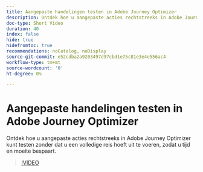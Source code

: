 ```yaml
---
title: Aangepaste handelingen testen in Adobe Journey Optimizer
description: Ontdek hoe u aangepaste acties rechtstreeks in Adobe Journey Optimizer kunt testen zonder dat u een volledige reis hoeft uit te voeren, zodat u tijd en moeite bespaart.
doc-type: Short Video
duration: 40
index: false
hide: true
hidefromtoc: true
recommendations: noCatalog, noDisplay
source-git-commit: e52cdba2a9203497d97cbd1e75c81e3e4e556ac4
workflow-type: tm+mt
source-wordcount: '0'
ht-degree: 0%

---
```



# Aangepaste handelingen testen in Adobe Journey Optimizer

Ontdek hoe u aangepaste acties rechtstreeks in Adobe Journey Optimizer kunt testen zonder dat u een volledige reis hoeft uit te voeren, zodat u tijd en moeite bespaart.

<!-- 62_S522_3442522_39_testing-custom-actions-in-adobe-journey-optimizer -->
>[!VIDEO](https://video.tv.adobe.com/v/3458211/?learn=on&enablevpops=true)
